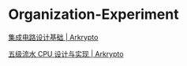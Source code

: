 # Organization-Experiment
[集成电路设计基础 | Arkrypto](http://arkrypto.github.io/pages/c12c8a/#vivado-基础)

[五级流水 CPU 设计与实现 | Arkrypto](http://arkrypto.github.io/pages/566a23/)
